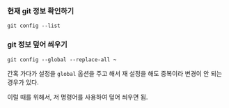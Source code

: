 ### 현재 git 정보 확인하기

`git config --list`

### git 정보 덮어 씌우기

`git config --global --replace-all ~`

간혹 가다가 설정을 `global` 옵션을 주고 해서 재 설정을 해도 중복이라 변경이 안 되는 경우가 있다.

이럴 때를 위해서, 저 명령어를 사용하여 덮어 씌우면 됨.